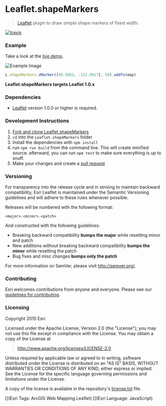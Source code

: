 # Leaflet.shapeMarkers

> [Leaflet](http://leafletjs.com) plugin to draw simple shape markers of fixed width.

[![travis](https://img.shields.io/travis/Esri/Leaflet.shapeMarkers/master.svg?style=flat-square)](https://travis-ci.org/Esri/Leaflet.shapeMarkers)

### Example

Take a look at the [live demo](http://esri.github.io/Leaflet.shapeMarkers/).

![Example Image](https://raw.github.com/Esri/Leaflet.shapeMarkers/master/example.png)

```js
L.shapeMarkers.xMarker([45.5052, -122.6917], 50).addTo(map)
```
**Leaflet.shapeMarkers targets Leaflet 1.0.x**

### Dependencies

* [Leaflet](http://leaflet.com) version 1.0.0 or higher is required.

### Development Instructions

1. [Fork and clone Leaflet.shapeMarkers](https://help.github.com/articles/fork-a-repo)
2. `cd` into the `Leaflet.shapeMarkers` folder
3. Install the dependencies with `npm install`
4. run `npm run build` from the command line. This will create minified source.  afterward, you can run `npm test` to make sure everything is up to snuff.
5. Make your changes and create a [pull request](https://help.github.com/articles/creating-a-pull-request)

### Versioning

For transparency into the release cycle and in striving to maintain backward compatibility, Esri Leaflet is maintained under the Semantic Versioning guidelines and will adhere to these rules whenever possible.

Releases will be numbered with the following format:

`<major>.<minor>.<patch>`

And constructed with the following guidelines:

* Breaking backward compatibility **bumps the major** while resetting minor and patch
* New additions without breaking backward compatibility **bumps the minor** while resetting the patch
* Bug fixes and misc changes **bumps only the patch**

For more information on SemVer, please visit <http://semver.org/>.

### Contributing

Esri welcomes contributions from anyone and everyone. Please see our [guidelines for contributing](https://github.com/Esri/esri-leaflet-renderers/blob/master/CONTRIBUTING.md).


### Licensing
Copyright 2015 Esri

Licensed under the Apache License, Version 2.0 (the "License");
you may not use this file except in compliance with the License.
You may obtain a copy of the License at

> http://www.apache.org/licenses/LICENSE-2.0

Unless required by applicable law or agreed to in writing, software
distributed under the License is distributed on an "AS IS" BASIS,
WITHOUT WARRANTIES OR CONDITIONS OF ANY KIND, either express or implied.
See the License for the specific language governing permissions and
limitations under the License.

A copy of the license is available in the repository's [license.txt](https://raw.githubusercontent.com/Esri/Leaflet.shapeMarkers/master/LICENSE) file.

[](Esri Tags: ArcGIS Web Mapping Leaflet)
[](Esri Language: JavaScript)
